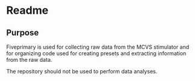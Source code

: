 # Readme

## Purpose

Fiveprimary is used for collecting raw data from the MCVS stimulator and for organizing code used for creating presets and extracting information from the raw data.

The repository should not be used to perform data analyses.
